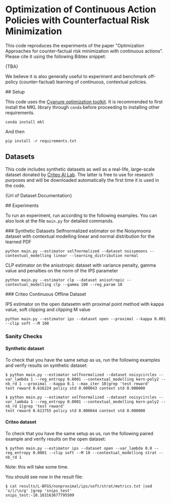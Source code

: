 # Optimization of Continuous Action Policies with Counterfactual Risk Minimization

This code reproduces the experiments of the paper "Optimization Approaches for counter-factual risk minimization with continuous actions". Please cite it using the following Bibtex snippet:

{TBA}

We believe it is also generally useful to experiment and benchmark off-policy (counter-factual) learning of continuous, contextual policies.

## Setup

This code uses the [Cyanure optimization toolkit](http://thoth.inrialpes.fr/people/mairal/cyanure/welcome.html). It is recommended to first install the MKL library through `conda` before proceeding to installing other requirements. 
```
conda install mkl
```
And then
```
pip install -r requirements.txt
```

## Datasets

This code includes synthetic datasets as well as a real-life, large-scale dataset donated by [Criteo AI Lab](https://ailab.criteo.com/). The latter is free to use for research purposes and will be downloaded automatically the first time it is used in the code.

{Url of Dataset Documentation}

## Experiments

To run an experiment, run according to the following examples. You can also look at the file `main.py` for detailed commands.

### Synthetic Datasets
Selfnormalized estimator on the Noisymoons dataset with contextual modelling linear and normal distribution for the learned PDF
```
python main.py --estimator selfnormalized --dataset noisymoons --contextual_modelling linear --learning_distribution normal
```

CLP estimator on the anisotropic dataset with variance penalty, gamma value and penalties on the norm of the IPS parameter
```
python main.py --estimator clp --dataset anisotropic --contextual_modelling clp --gamma 100 --reg_param 10
```


### Criteo Continuous Offline Dataset

IPS estimator on the open datasetm with proximal point method with kappa value, soft clipping and clipping M value
```
python main.py --estimator ips --dataset open --proximal --kappa 0.001 --clip soft --M 100
```


### Sanity Checks

#### Synthetic dataset

To check that you have the same setup as us, run the following examples and verify results on synthetic dataset:

```
$ python main.py --estimator selfnormalized --dataset noisycircles --var_lambda 1 --reg_entropy 0.0001 --contextual_modelling kern-poly2 --nb_rd 1 --proximal --kappa 0.1 --max_iter 10|grep 'test reward'
test reward 0.616224 policy std 0.000043 context std 0.000000
```

```
$ python main.py --estimator selfnormalized --dataset noisycircles --var_lambda 1 --reg_entropy 0.0001 --contextual_modelling kern-poly2 --nb_rd 1|grep 'test reward'
test reward 0.613755 policy std 0.000044 context std 0.000000
```

#### Criteo dataset

To check that you have the same setup as us, run the following paired example and verify results on the open dataset:

```
$ python main.py --estimator ips --dataset open --var_lambda 0.0 --reg_entropy 0.0001 --clip soft --M 10 --contextual_modelling strat --nb_rd 1 
```

Note: this will take some time. 

You should see now in the result file:
```
$ cat results/L-BFGS/nonproximal/ips/soft/strat/metrics.txt |sed 's/|/\n/g' |grep 'snips_test'
snips_test:-10.183163677795509
```

